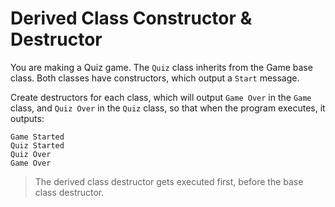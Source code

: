 # Derived Class Constructor & Destructor

You are making a Quiz game. The `Quiz` class inherits from the Game base class. Both classes have constructors, which output a `Start` message.

Create destructors for each class, which will output `Game Over` in the `Game` class, and `Quiz Over` in the `Quiz` class, so that when the program executes, it outputs:
```
Game Started
Quiz Started
Quiz Over
Game Over
```

>The derived class destructor gets executed first, before the base class destructor.